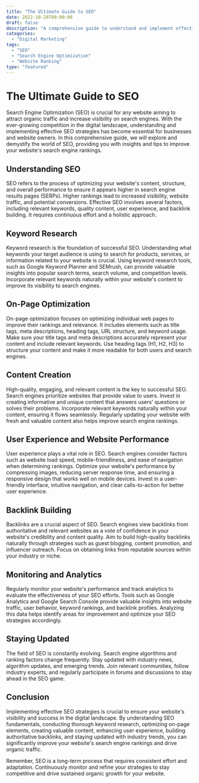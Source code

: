 ```yaml
---
title: "The Ultimate Guide to SEO"
date: 2022-10-28T09:00:00
draft: false
description: "A comprehensive guide to understand and implement effective SEO strategies."
categories:
  - "Digital Marketing"
tags:
  - "SEO"
  - "Search Engine Optimization"
  - "Website Ranking"
type: "featured"
---
```


# The Ultimate Guide to SEO

Search Engine Optimization (SEO) is crucial for any website aiming to attract organic traffic and increase visibility on search engines. With the ever-growing competition in the digital landscape, understanding and implementing effective SEO strategies has become essential for businesses and website owners. In this comprehensive guide, we will explore and demystify the world of SEO, providing you with insights and tips to improve your website's search engine rankings.

## Understanding SEO

SEO refers to the process of optimizing your website's content, structure, and overall performance to ensure it appears higher in search engine results pages (SERPs). Higher rankings lead to increased visibility, website traffic, and potential conversions. Effective SEO involves several factors, including relevant keywords, quality content, user experience, and backlink building. It requires continuous effort and a holistic approach.

## Keyword Research

Keyword research is the foundation of successful SEO. Understanding what keywords your target audience is using to search for products, services, or information related to your website is crucial. Using keyword research tools, such as Google Keyword Planner and SEMrush, can provide valuable insights into popular search terms, search volume, and competition levels. Incorporate relevant keywords naturally within your website's content to improve its visibility to search engines.

## On-Page Optimization

On-page optimization focuses on optimizing individual web pages to improve their rankings and relevance. It includes elements such as title tags, meta descriptions, heading tags, URL structure, and keyword usage. Make sure your title tags and meta descriptions accurately represent your content and include relevant keywords. Use heading tags (H1, H2, H3) to structure your content and make it more readable for both users and search engines.

## Content Creation

High-quality, engaging, and relevant content is the key to successful SEO. Search engines prioritize websites that provide value to users. Invest in creating informative and unique content that answers users' questions or solves their problems. Incorporate relevant keywords naturally within your content, ensuring it flows seamlessly. Regularly updating your website with fresh and valuable content also helps improve search engine rankings.

## User Experience and Website Performance

User experience plays a vital role in SEO. Search engines consider factors such as website load speed, mobile-friendliness, and ease of navigation when determining rankings. Optimize your website's performance by compressing images, reducing server response time, and ensuring a responsive design that works well on mobile devices. Invest in a user-friendly interface, intuitive navigation, and clear calls-to-action for better user experience.

## Backlink Building

Backlinks are a crucial aspect of SEO. Search engines view backlinks from authoritative and relevant websites as a vote of confidence in your website's credibility and content quality. Aim to build high-quality backlinks naturally through strategies such as guest blogging, content promotion, and influencer outreach. Focus on obtaining links from reputable sources within your industry or niche.

## Monitoring and Analytics

Regularly monitor your website's performance and track analytics to evaluate the effectiveness of your SEO efforts. Tools such as Google Analytics and Google Search Console provide valuable insights into website traffic, user behavior, keyword rankings, and backlink profiles. Analyzing this data helps identify areas for improvement and optimize your SEO strategies accordingly.

## Staying Updated

The field of SEO is constantly evolving. Search engine algorithms and ranking factors change frequently. Stay updated with industry news, algorithm updates, and emerging trends. Join relevant communities, follow industry experts, and regularly participate in forums and discussions to stay ahead in the SEO game.

## Conclusion

Implementing effective SEO strategies is crucial to ensure your website's visibility and success in the digital landscape. By understanding SEO fundamentals, conducting thorough keyword research, optimizing on-page elements, creating valuable content, enhancing user experience, building authoritative backlinks, and staying updated with industry trends, you can significantly improve your website's search engine rankings and drive organic traffic.

Remember, SEO is a long-term process that requires consistent effort and adaptation. Continuously monitor and refine your strategies to stay competitive and drive sustained organic growth for your website.
